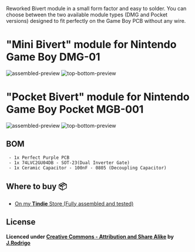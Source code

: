 Reworked Bivert module in a small form factor and easy to solder. You can choose between the two available module types (DMG and Pocket versions) designed to fit perfectly on the Game Boy PCB without any wire.

# "Mini Bivert" module for Nintendo Game Boy DMG-01

![assembled-preview](https://www.jrodrigo.net/wp-content/uploads/2017/12/mini_bivert_mod_dmg-01.jpg)
![top-bottom-preview](https://www.jrodrigo.net/wp-content/uploads/2017/12/mini_bivert_mod_pcb_topbot.jpg)

# "Pocket Bivert" module for Nintendo Game Boy Pocket MGB-001

![assembled-preview](https://www.jrodrigo.net/wp-content/uploads/2018/06/pocket_bivert_mbg-001-e1529364646840.jpg)
![top-bottom-preview](https://www.jrodrigo.net/wp-content/uploads/2018/06/pocket_bivert_mbg-001_module-e1529364621512.jpg)


## BOM

```
 - 1x Perfect Purple PCB
 - 1x 74LVC2GU04DB - SOT-23(Dual Inverter Gate)
 - 1x Ceramic Capacitor - 100nF - 0805 (Decoupling Capacitor)
```

## Where to buy :package:
- [On my **Tindie** Store (Fully assembled and tested)](https://www.tindie.com/products/JRodrigo/bivert-module-for-nintendo-game-boy-dmg-and-pocket/)

## License
#### Licenced under [Creative Commons - Attribution and Share Alike](https://github.com/JRodrigoTech/Mini-Bivert-Module/blob/master/LICENSE.md) by [J.Rodrigo](http://www.jrodrigo.net)

